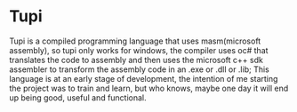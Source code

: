 # Tupi
Tupi is a compiled programming language that uses masm(microsoft assembly), so tupi only works for windows, the compiler uses oc# that translates the code to assembly and then uses the microsoft c++ sdk assembler to transform the assembly code in an .exe or .dll or .lib; This language is at an early stage of development, the intention of me starting the project was to train and learn, but who knows, maybe one day it will end up being good, useful and functional.

